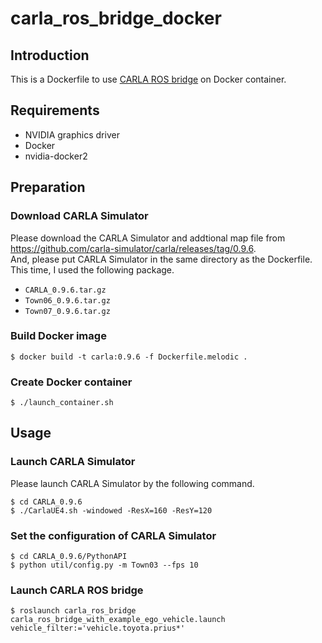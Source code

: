 # carla_ros_bridge_docker

## Introduction
This is a Dockerfile to use [CARLA ROS bridge](https://github.com/carla-simulator/ros-bridge) on Docker container.

## Requirements
* NVIDIA graphics driver
* Docker
* nvidia-docker2

## Preparation
### Download CARLA Simulator
Please download the CARLA Simulator and addtional map file from <https://github.com/carla-simulator/carla/releases/tag/0.9.6>.  
And, please put CARLA Simulator in the same directory as the Dockerfile.  
This time, I used the following package.

- `CARLA_0.9.6.tar.gz`
- `Town06_0.9.6.tar.gz`
- `Town07_0.9.6.tar.gz`

### Build Docker image
```
$ docker build -t carla:0.9.6 -f Dockerfile.melodic .
```

### Create Docker container
```
$ ./launch_container.sh
```

## Usage
### Launch CARLA Simulator
Please launch CARLA Simulator by the following command.

```
$ cd CARLA_0.9.6
$ ./CarlaUE4.sh -windowed -ResX=160 -ResY=120
```

### Set the configuration of CARLA Simulator
```
$ cd CARLA_0.9.6/PythonAPI
$ python util/config.py -m Town03 --fps 10
```

### Launch CARLA ROS bridge
```
$ roslaunch carla_ros_bridge carla_ros_bridge_with_example_ego_vehicle.launch vehicle_filter:='vehicle.toyota.prius*'
```
